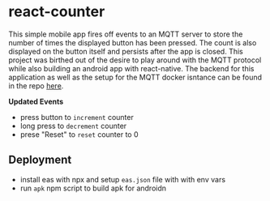 # react-counter
This simple mobile app fires off events to an MQTT server to store the number of times the displayed button has been pressed. The count is also displayed on the button itself and persists after the app is closed. This project was birthed out of the desire to play around with the MQTT protocol while also building an android app with react-native. The backend for this application as well as the setup for the MQTT docker isntance can be found in the repo [here](https://github.com/jhawk7/go-counter-backend).

**Updated Events**
- press button to `increment` counter
- long press to `decrement` counter
- prese "Reset" to `reset` counter to 0

## Deployment
- install eas with npx and setup `eas.json` file with with env vars
- run `apk` npm script to build apk for androidn
